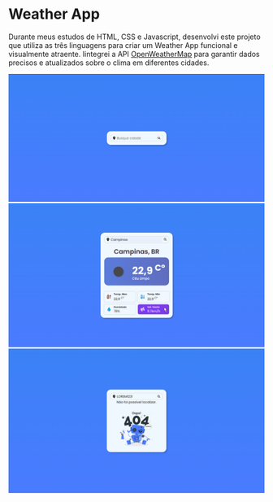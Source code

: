 # Weather App
Durante meus estudos de HTML, CSS e Javascript, desenvolvi este projeto que utiliza as três linguagens para criar um Weather App funcional e visualmente atraente. Iintegrei a API [OpenWeatherMap](https://openweathermap.org/) para garantir dados precisos e atualizados sobre o clima em diferentes cidades.

![Printscreen-page](src/images/printscreen1.png)
![Printscreen-page2](src/images/printscreen2.png)
![Printscreen-page3](src/images/printscreen3.png)